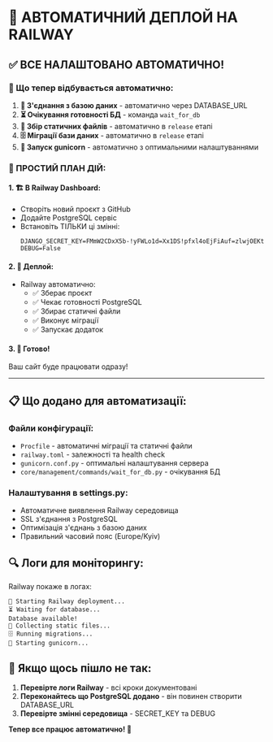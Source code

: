 # 🤖 АВТОМАТИЧНИЙ ДЕПЛОЙ НА RAILWAY

## ✅ ВСЕ НАЛАШТОВАНО АВТОМАТИЧНО!

### 🔧 Що тепер відбувається автоматично:

1. **🔗 З'єднання з базою даних** - автоматично через DATABASE_URL
2. **⏳ Очікування готовності БД** - команда `wait_for_db`
3. **📁 Збір статичних файлів** - автоматично в `release` етапі
4. **🗄️ Міграції бази даних** - автоматично в `release` етапі
5. **🚀 Запуск gunicorn** - автоматично з оптимальними налаштуваннями

### 🎯 ПРОСТИЙ ПЛАН ДІЙ:

#### 1. 🏗️ В Railway Dashboard:
- Створіть новий проєкт з GitHub
- Додайте PostgreSQL сервіс
- Встановіть ТІЛЬКИ ці змінні:
  ```
  DJANGO_SECRET_KEY=FMmW2CDxX5b-!yFWLo1d=Xx1DS!pfxl4oEjFiAuf=zlwjOEKth
  DEBUG=False
  ```

#### 2. 🚀 Деплой:
- Railway автоматично:
  - ✅ Зберає проєкт
  - ✅ Чекає готовності PostgreSQL
  - ✅ Збирає статичні файли
  - ✅ Виконує міграції
  - ✅ Запускає додаток

#### 3. 🎉 Готово!
Ваш сайт буде працювати одразу!

---

## 📋 Що додано для автоматизації:

### Файли конфігурації:
- `Procfile` - автоматичні міграції та статичні файли
- `railway.toml` - залежності та health check
- `gunicorn.conf.py` - оптимальні налаштування сервера
- `core/management/commands/wait_for_db.py` - очікування БД

### Налаштування в settings.py:
- Автоматичне виявлення Railway середовища
- SSL з'єднання з PostgreSQL
- Оптимізація з'єднань з базою даних
- Правильний часовий пояс (Europe/Kyiv)

## 🔍 Логи для моніторингу:

Railway покаже в логах:
```
🚀 Starting Railway deployment...
⏳ Waiting for database...
Database available!
📁 Collecting static files...
🗄️ Running migrations...
🎉 Starting gunicorn...
```

## 🚨 Якщо щось пішло не так:

1. **Перевірте логи Railway** - всі кроки документовані
2. **Переконайтесь що PostgreSQL додано** - він повинен створити DATABASE_URL
3. **Перевірте змінні середовища** - SECRET_KEY та DEBUG

**Тепер все працює автоматично! 🎊** 